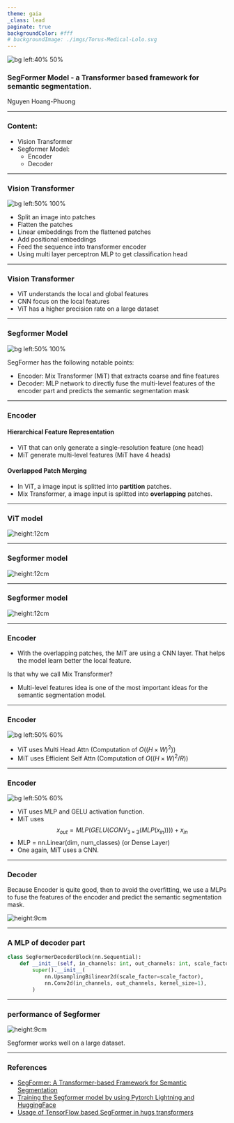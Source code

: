 ```yaml
---
theme: gaia
_class: lead
paginate: true
backgroundColor: #fff
# backgroundImage: ./imgs/Torus-Medical-Lolo.svg
---
```



![bg left:40% 50%](./imgs/Torus-Medical-Lolo.svg)

### SegFormer Model - a Transformer based framework for semantic segmentation.


Nguyen Hoang-Phuong

---

### Content: 

- Vision Transformer
- Segformer Model:
  - Encoder
  - Decoder
---
### Vision Transformer

![bg left:50% 100%](./imgs/VIT.png "The architecture of the  Vision Transformer")

- Split an image into patches
- Flatten the patches
-  Linear embeddings from the flattened patches
- Add positional embeddings
- Feed the sequence into transformer encoder
- Using multi layer perceptron MLP to get classification head

---
### Vision Transformer

- ViT  understands the local and global features
- CNN focus on the local features
- ViT has a higher precision rate on a large dataset
---
### Segformer Model


![bg left:50% 100%](https://habrastorage.org/webt/rj/pf/lv/rjpflvzjcjdeh7vxnls2lzzfl38.png "The architecture of SegFormer")

<!-- <img align="center" width="600"  src="https://habrastorage.org/webt/rj/pf/lv/rjpflvzjcjdeh7vxnls2lzzfl38.png"> -->

SegFormer has the following notable points:
- Encoder: Mix Transformer (MiT) that extracts coarse and fine features
- Decoder: MLP network to directly fuse the multi-level features of the encoder part and predicts the semantic segmentation mask

---
### Encoder 
#### Hierarchical Feature Representation

- ViT that can only generate a single-resolution feature (one head)
- MiT generate multi-level features (MiT have 4 heads)

#### Overlapped Patch Merging

- In ViT, a image input is splitted into **partition** patches. 
- Mix Transformer, a image input is splitted into **overlapping**  patches.

---
### ViT model 

![height:12cm](./imgs/VIT.png "The architecture of the  Vision Transformer")

---
### Segformer model 

![height:12cm](https://habrastorage.org/webt/rj/pf/lv/rjpflvzjcjdeh7vxnls2lzzfl38.png "The architecture of the SegFormer")

---
### Segformer model 


![height:12cm](./imgs/batches.png "VIT vs MiT batching ")



---
### Encoder
- With the overlapping patches, the MiT are using a CNN layer. 
That helps the model learn better the local feature.

Is that why we call Mix Transformer? 

- Multi-level features idea is one of the most important ideas for the semantic segmentation model.

---
### Encoder


![bg left:50% 60%](./imgs/Encoder.png "Transformer block")

- ViT uses Multi Head Attn (Computation of $O((H \times W)^2)$)
- MiT uses Efficient Self Attn (Computation of $O((H \times W)^2/R)$)

---
### Encoder

![bg left:50% 60%](./imgs/Mix-FFN.png "Transformer block")

- ViT uses MLP and GELU activation function.
- MiT uses
$$x_{out} = MLP(GELU(CONV_{3 \times 3}(MLP(x_{in})))) + x_{in}$$
- MLP = nn.Linear(dim, num_classes) (or Dense Layer)
- One again, MiT uses a CNN. 



---
### Decoder

Because Encoder is quite good, then to avoid the overfitting, we use a MLPs to fuse the features of the encoder and predict the semantic segmentation mask.

![height:9cm](https://habrastorage.org/webt/jg/-d/29/jg-d29v79uubc9mh2djmt12xzvs.png "The architecture of the decoder")

--- 
### A MLP of decoder part

```python
class SegFormerDecoderBlock(nn.Sequential):
    def __init__(self, in_channels: int, out_channels: int, scale_factor: int = 2):
        super().__init__(
            nn.UpsamplingBilinear2d(scale_factor=scale_factor),
            nn.Conv2d(in_channels, out_channels, kernel_size=1),
        )
```
---

### performance of Segformer

![height:9cm](./imgs/perfomance.png)

Segformer works well on a large dataset.

--- 

### References

- [SegFormer: A Transformer-based Framework for Semantic Segmentation](https://xieenze.github.io/segformer.pdf)
- [Training the Segformer model by using Pytorch Lightning and HuggingFace](https://hphuongdhsp.github.io/ml-blog/pytorchlightning/intancesegmentation/deeplearning/mmdetection/2022/08/07/segmentation-model-part6.html)
- [Usage of TensorFlow based SegFormer in hugs transformers](https://github.com/deep-diver/segformer-tf-transformers)